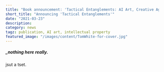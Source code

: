 ```yaml
---
title: "Book announcement: 'Tactical Entanglements: AI Art, Creative Agency, and the Limits of Intellectual Property"
short_title: "Announcing 'Tactical Entanglements'"
date: "2021-03-23"
description:
category: news
tagz: publication, AI art, intellectual property
featured_image: "/images/content/TomWhite-for-cover.jpg"
---
```

##### _nothing here really.

jsut a tset.

